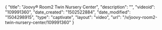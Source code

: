 {
    "title": "Joovy&reg; Room2 Twin Nursery Center",
    "description": "",
    "videoid": "109991360",
    "date_created": "1502522884",
    "date_modified": "1504298915",
    "type": "captivate",
    "layout": "video",
    "url": "\/v\/joovy-room2-twin-nursery-center\/109991360"
}